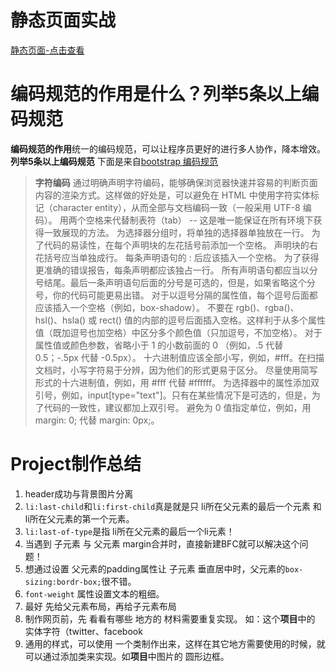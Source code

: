 # 静态页面实战
[静态页面-点击查看](https://comicparty.github.io/resume/projects/U13/project/project.html)
# 编码规范的作用是什么？列举5条以上编码规范
**编码规范的作用**统一的编码规范，可以让程序员更好的进行多人协作，降本增效。
**列举5条以上编码规范**
下面是来自[bootstrap 编码规范](https://codeguide.bootcss.com/)

> **字符编码**
> 通过明确声明字符编码，能够确保浏览器快速并容易的判断页面内容的渲染方式。这样做的好处是，可以避免在 HTML 中使用字符实体标记（character entity），从而全部与文档编码一致（一般采用 UTF-8 编码）。
> 用两个空格来代替制表符（tab） -- 这是唯一能保证在所有环境下获得一致展现的方法。
> 为选择器分组时，将单独的选择器单独放在一行。
> 为了代码的易读性，在每个声明块的左花括号前添加一个空格。
> 声明块的右花括号应当单独成行。
> 每条声明语句的 : 后应该插入一个空格。
> 为了获得更准确的错误报告，每条声明都应该独占一行。
> 所有声明语句都应当以分号结尾。最后一条声明语句后面的分号是可选的，但是，如果省略这个分号，你的代码可能更易出错。
> 对于以逗号分隔的属性值，每个逗号后面都应该插入一个空格（例如，box-shadow）。
> 不要在 rgb()、rgba()、hsl()、hsla() 或 rect() 值的内部的逗号后面插入空格。这样利于从多个属性值（既加逗号也加空格）中区分多个颜色值（只加逗号，不加空格）。
> 对于属性值或颜色参数，省略小于 1 的小数前面的 0 （例如，.5 代替 0.5；-.5px 代替 -0.5px）。
> 十六进制值应该全部小写，例如，#fff。在扫描文档时，小写字符易于分辨，因为他们的形式更易于区分。
> 尽量使用简写形式的十六进制值，例如，用 #fff 代替 #ffffff。
> 为选择器中的属性添加双引号，例如，input[type="text"]。只有在某些情况下是可选的，但是，为了代码的一致性，建议都加上双引号。
> 避免为 0 值指定单位，例如，用 margin: 0; 代替 margin: 0px;。

# Project制作总结
1. header成功与背景图片分离
2. `li:last-child`和`li:first-child`真是就是只 li所在父元素的最后一个元素 和 li所在父元素的第一个元素。
3. `li:last-of-type`是指 li所在父元素的最后一个li元素！
4. 当遇到 子元素 与 父元素 margin合并时，直接新建BFC就可以解决这个问题！
5. 想通过设置 父元素的padding属性让 子元素 垂直居中时，父元素的`box-sizing:bordr-box;`很不错。
6. `font-weight` 属性设置文本的粗细。
7. 最好 先给父元素布局，再给子元素布局
8. 制作网页前，先 看看有哪些 地方的 材料需要重复实现。 如：这个**项目**中的 实体字符（twitter、facebook
9. 通用的样式，可以使用 一个类制作出来，这样在其它地方需要使用的时候，就可以通过添加类来实现。如**项目**中图片的 圆形边框。



